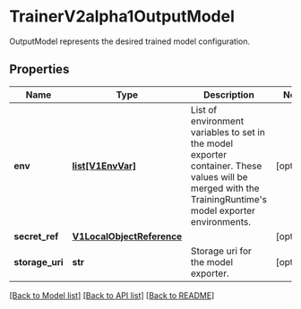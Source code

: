# TrainerV2alpha1OutputModel

OutputModel represents the desired trained model configuration.
## Properties
Name | Type | Description | Notes
------------ | ------------- | ------------- | -------------
**env** | [**list[V1EnvVar]**](V1EnvVar.md) | List of environment variables to set in the model exporter container. These values will be merged with the TrainingRuntime&#39;s model exporter environments. | [optional] 
**secret_ref** | [**V1LocalObjectReference**](V1LocalObjectReference.md) |  | [optional] 
**storage_uri** | **str** | Storage uri for the model exporter. | [optional] 

[[Back to Model list]](../README.md#documentation-for-models) [[Back to API list]](../README.md#documentation-for-api-endpoints) [[Back to README]](../README.md)


